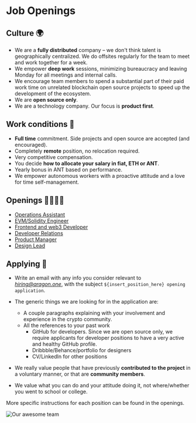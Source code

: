 # Job Openings

## Culture 🌍

- We are a **fully distributed** company – we don't think talent is geographically centralized. We do offsites regularly for the team to meet and work together for a week.
- We empower **deep work** sessions, minimizing bureaucracy and leaving Monday for all meetings and internal calls.
- We encourage team members to spend a substantial part of their paid work time on unrelated blockchain open source projects to speed up the development of the ecosystem.
- We are **open source only**.
- We are a technology company. Our focus is **product first**.


## Work conditions 🚀

- **Full time** commitment. Side projects and open source are accepted (and encouraged).
- Completely **remote** position, no relocation required.
- Very competitive compensation.
- You decide **how to allocate your salary in fiat, ETH or ANT**.
- Yearly bonus in ANT based on performance.
- We empower autonomous workers with a proactive attitude and a love for time self-management.


## Openings 🙋🏾🙋‍♂️

- [Operations Assistant](openings/ops.md)
- [EVM/Solidity Engineer](openings/solidity.md)
- [Frontend and web3 Developer](openings/frontend.md)
- [Developer Relations](openings/dev_rel.md)
- [Product Manager](openings/product_manager.md)
- [Design Lead](openings/design.md)


## Applying 📝

- Write an email with any info you consider relevant to *hiring@aragon.one*, with the subject `${insert_position_here} opening application`.

- The generic things we are looking for in the application are:

  - A couple paragraphs explaining with your involvement and experience in the crypto community.
  - All the references to your past work
    - GitHub for developers. Since we are open source only, we require applicants for developer positions to have a very active and healthy GitHub profile.
    - Dribbble/Behance/portfolio for designers
    - CV/LinkedIn for other positions

- We really value people that have previously **contributed to the project** in a voluntary manner, or that are **community members**.
- We value what you can do and your attitude doing it, not where/whether you went to school or college.

More specific instructions for each position can be found in the openings.

![Our awesome team](https://user-images.githubusercontent.com/718208/30906534-68c1bf34-a378-11e7-8d8a-4021eaa42f90.jpg)
